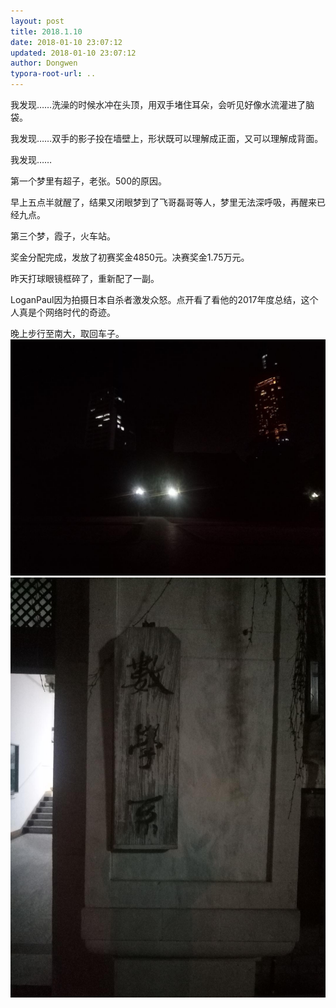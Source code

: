 ```yaml
---
layout: post
title: 2018.1.10
date: 2018-01-10 23:07:12
updated: 2018-01-10 23:07:12
author: Dongwen
typora-root-url: ..
---
```




我发现……洗澡的时候水冲在头顶，用双手堵住耳朵，会听见好像水流灌进了脑袋。

我发现……双手的影子投在墙壁上，形状既可以理解成正面，又可以理解成背面。

我发现……

第一个梦里有超子，老张。500的原因。

早上五点半就醒了，结果又闭眼梦到了飞哥磊哥等人，梦里无法深呼吸，再醒来已经九点。

第三个梦，霞子，火车站。

奖金分配完成，发放了初赛奖金4850元。决赛奖金1.75万元。

昨天打球眼镜框碎了，重新配了一副。

LoganPaul因为拍摄日本自杀者激发众怒。点开看了看他的2017年度总结，这个人真是个网络时代的奇迹。

晚上步行至南大，取回车子。  ![](/img/in-post/x47861792.jpg)
![](/img/in-post/x47861791.jpg)
